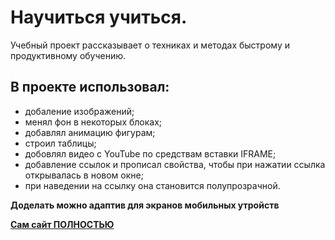# Научиться учиться.

Учебный проект рассказывает о техниках и методах быстрому и продуктивному обучению.

## В проекте использовал:
* добаление изображений;
* менял фон в некоторых блоках;
* добавлял анимацию фигурам;
* строил таблицы;
* добовлял видео с YouTube по средствам вставки IFRAME;
* добавление ссылок и прописал свойства, чтобы при нажатии ссылка открывалась в новом окне;
* при наведении на ссылку она становится полупрозрачной.

**Доделать можно адаптив для экранов мобильных утройств**

**[Сам сайт ПОЛНОСТЬЮ](https://shahidos1.github.io/how-to-learn/)**
